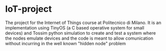 # IoT-project
The project for the Internet of Things course at Politecnico di Milano. 
It is an implementation using TinyOS (a C based operative system for small devices) and Tossim python simulation to create and test a system where the nodes emulate devices and the code is meant to allow comunication without incurring in the well known "hidden node" problem
